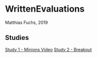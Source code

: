 # WrittenEvaluations
Matthias Fuchs, 2019

## Studies
[Study 1 - Minions Video](study1/Writeup.html)
[Study 2 - Breakout](study2-game/Written_2_Full.html)
